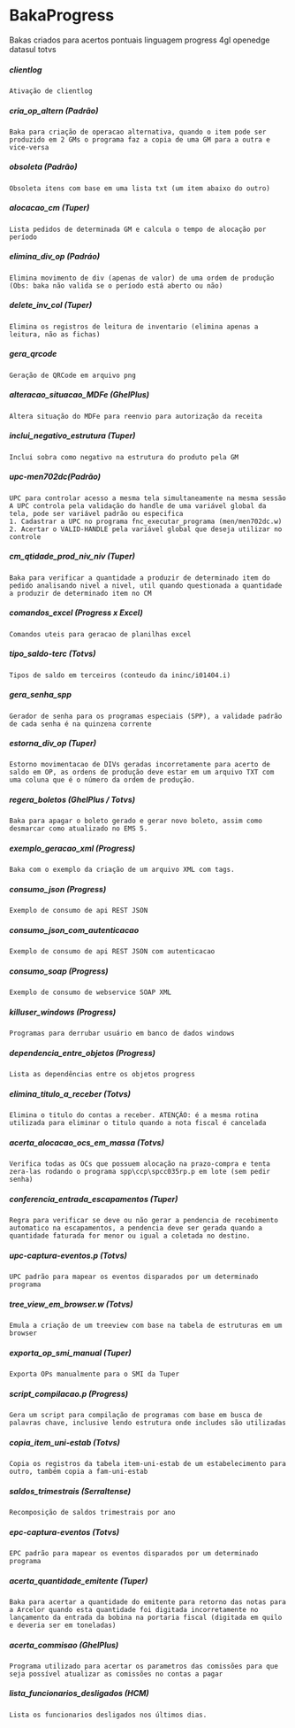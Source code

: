 # BakaProgress
Bakas criados para acertos pontuais linguagem progress 4gl openedge datasul totvs

##### clientlog
	Ativação de clientlog
##### cria_op_altern (Padrão)
	Baka para criação de operacao alternativa, quando o item pode ser produzido em 2 GMs o programa faz a copia de uma GM para a outra e vice-versa
##### obsoleta (Padrão)
	Obsoleta itens com base em uma lista txt (um item abaixo do outro)
##### alocacao_cm (Tuper)
	Lista pedidos de determinada GM e calcula o tempo de alocação por período
##### elimina_div_op (Padráo)
	Elimina movimento de div (apenas de valor) de uma ordem de produção (Obs: baka não valida se o período está aberto ou não)
##### delete_inv_col (Tuper)
	Elimina os registros de leitura de inventario (elimina apenas a leitura, não as fichas)
##### gera_qrcode
	Geração de QRCode em arquivo png
##### alteracao_situacao_MDFe (GhelPlus)
	Altera situação do MDFe para reenvio para autorização da receita
##### inclui_negativo_estrutura (Tuper)
	Inclui sobra como negativo na estrutura do produto pela GM
##### upc-men702dc(Padrão)
	UPC para controlar acesso a mesma tela simultaneamente na mesma sessão
	A UPC controla pela validação do handle de uma variável global da tela, pode ser variável padrão ou especifica
	1. Cadastrar a UPC no programa fnc_executar_programa (men/men702dc.w)
	2. Acertar o VALID-HANDLE pela variável global que deseja utilizar no controle
##### cm_qtidade_prod_niv_niv (Tuper)
	Baka para verificar a quantidade a produzir de determinado item do pedido analisando nivel a nivel, util quando questionada a quantidade a produzir de determinado item no CM
##### comandos_excel (Progress x Excel)
	Comandos uteis para geracao de planilhas excel
##### tipo_saldo-terc (Totvs)
	Tipos de saldo em terceiros (conteudo da ininc/i01404.i)
##### gera_senha_spp
	Gerador de senha para os programas especiais (SPP), a validade padrão de cada senha é na quinzena corrente
##### estorna_div_op (Tuper)
	Estorno movimentacao de DIVs geradas incorretamente para acerto de saldo em OP, as ordens de produção deve estar em um arquivo TXT com uma coluna que é o número da ordem de produção.
##### regera_boletos (GhelPlus / Totvs)
	Baka para apagar o boleto gerado e gerar novo boleto, assim como desmarcar como atualizado no EMS 5.
##### exemplo_geracao_xml (Progress)
	Baka com o exemplo da criação de um arquivo XML com tags.
##### consumo_json (Progress)
	Exemplo de consumo de api REST JSON
##### consumo_json_com_autenticacao
	Exemplo de consumo de api REST JSON com autenticacao
##### consumo_soap (Progress)
	Exemplo de consumo de webservice SOAP XML
##### killuser_windows (Progress)
	Programas para derrubar usuário em banco de dados windows
##### dependencia_entre_objetos (Progress)
	Lista as dependências entre os objetos progress
##### elimina_titulo_a_receber (Totvs)
	Elimina o titulo do contas a receber. ATENÇÃO: é a mesma rotina utilizada para eliminar o titulo quando a nota fiscal é cancelada
##### acerta_alocacao_ocs_em_massa (Totvs)	
	Verifica todas as OCs que possuem alocação na prazo-compra e tenta zera-las rodando o programa spp\ccp\spcc035rp.p em lote (sem pedir senha)
##### conferencia_entrada_escapamentos (Tuper)
	Regra para verificar se deve ou não gerar a pendencia de recebimento automatico na escapamentos, a pendencia deve ser gerada quando a quantidade faturada for menor ou igual a coletada no destino.
##### upc-captura-eventos.p (Totvs)
	UPC padrão para mapear os eventos disparados por um determinado programa
##### tree_view_em_browser.w (Totvs)
	Emula a criação de um treeview com base na tabela de estruturas em um browser
##### exporta_op_smi_manual (Tuper)
	Exporta OPs manualmente para o SMI da Tuper
##### script_compilacao.p (Progress)
	Gera um script para compilação de programas com base em busca de palavras chave, inclusive lendo estrutura onde includes são utilizadas
##### copia_item_uni-estab (Totvs)
	Copia os registros da tabela item-uni-estab de um estabelecimento para outro, também copia a fam-uni-estab
##### saldos_trimestrais (Serraltense)
	Recomposição de saldos trimestrais por ano
##### epc-captura-eventos (Totvs)
	EPC padrão para mapear os eventos disparados por um determinado programa
##### acerta_quantidade_emitente (Tuper)
	Baka para acertar a quantidade do emitente para retorno das notas para a Arcelor quando esta quantidade foi digitada incorretamente no lançamento da entrada da bobina na portaria fiscal (digitada em quilo e deveria ser em toneladas)
##### acerta_commisao (GhelPlus)
	Programa utilizado para acertar os parametros das comissões para que seja possível atualizar as comissões no contas a pagar
##### lista_funcionarios_desligados (HCM)
	Lista os funcionarios desligados nos últimos dias.